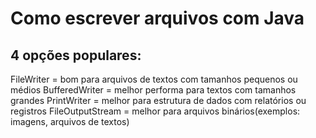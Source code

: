 <h1>Como escrever arquivos com Java</h1>

<h2>4 opções populares:</h2>

<p>FileWriter = bom para arquivos de textos com tamanhos pequenos ou médios
BufferedWriter = melhor performa para textos com tamanhos grandes
PrintWriter = melhor para estrutura de dados com relatórios ou registros
FileOutputStream = melhor para arquivos binários(exemplos: imagens, arquivos de textos)
</p>

